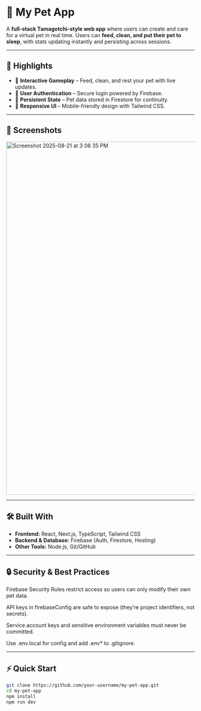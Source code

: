 # 🐾 My Pet App  

A **full-stack Tamagotchi-style web app** where users can create and care for a virtual pet in real time. Users can **feed, clean, and put their pet to sleep**, with stats updating instantly and persisting across sessions.  

---

## 🚀 Highlights  

- 🐶 **Interactive Gameplay** – Feed, clean, and rest your pet with live updates.  
- 🔑 **User Authentication** – Secure login powered by Firebase.  
- 💾 **Persistent State** – Pet data stored in Firestore for continuity.  
- 📱 **Responsive UI** – Mobile-friendly design with Tailwind CSS.  

---

## 📸 Screenshots

<img width="1903" height="943" alt="Screenshot 2025-08-21 at 3 08 35 PM" src="https://github.com/user-attachments/assets/2b0fcc3b-2867-4871-b52f-0925a77914a4" />

---

## 🛠️ Built With  

- **Frontend:** React, Next.js, TypeScript, Tailwind CSS  
- **Backend & Database:** Firebase (Auth, Firestore, Hosting)  
- **Other Tools:** Node.js, Git/GitHub  

---

## 🔒 Security & Best Practices

Firebase Security Rules restrict access so users can only modify their own pet data.

API keys in firebaseConfig are safe to expose (they’re project identifiers, not secrets).

Service account keys and sensitive environment variables must never be committed.

Use .env.local for config and add .env* to .gitignore.

---

## ⚡ Quick Start  

```bash
git clone https://github.com/your-username/my-pet-app.git
cd my-pet-app
npm install
npm run dev
